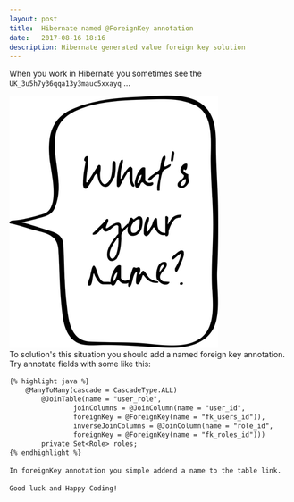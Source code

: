 ```yaml
---
layout: post
title:  Hibernate named @ForeignKey annotation
date:   2017-08-16 18:16
description: Hibernate generated value foreign key solution
---
```


When you work in Hibernate you sometimes see the <code>UK_3u5h7y36qqa13y3mauc5xxayq</code> ...

<div class="img_row">
	<img class="col three" src="/img/name.png">
</div>
<div class="container">
    To solution's this situation you should add a named foreign key annotation.
    Try annotate fields with some like this:

    {% highlight java %}
        @ManyToMany(cascade = CascadeType.ALL)
            @JoinTable(name = "user_role",
                    joinColumns = @JoinColumn(name = "user_id",
                    foreignKey = @ForeignKey(name = "fk_users_id")),
                    inverseJoinColumns = @JoinColumn(name = "role_id",
                    foreignKey = @ForeignKey(name = "fk_roles_id")))
            private Set<Role> roles;
    {% endhighlight %}

    In foreignKey annotation you simple addend a name to the table link.

    Good luck and Happy Coding!
</div>